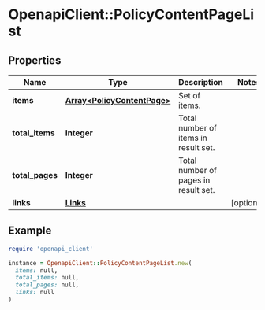 # OpenapiClient::PolicyContentPageList

## Properties

| Name | Type | Description | Notes |
| ---- | ---- | ----------- | ----- |
| **items** | [**Array&lt;PolicyContentPage&gt;**](PolicyContentPage.md) | Set of items. |  |
| **total_items** | **Integer** | Total number of items in result set. |  |
| **total_pages** | **Integer** | Total number of pages in result set. |  |
| **links** | [**Links**](Links.md) |  | [optional] |

## Example

```ruby
require 'openapi_client'

instance = OpenapiClient::PolicyContentPageList.new(
  items: null,
  total_items: null,
  total_pages: null,
  links: null
)
```

